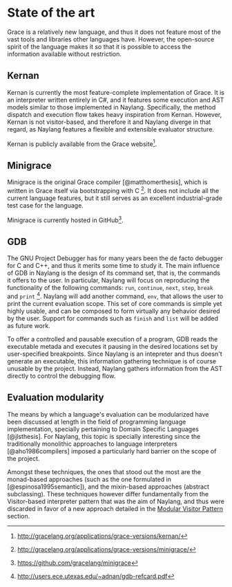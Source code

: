 
State of the art
================

Grace is a relatively new language, and thus it does not feature most of the vast tools and libraries other languages have. However, the open-source spirit of the language makes it so that it is possible to access the information available without restriction.

Kernan
------

Kernan is currently the most feature-complete implementation of Grace. It is an interpreter written entirely in C#, and it features some execution and AST models similar to those implemented in Naylang. Specifically, the method dispatch and execution flow takes heavy inspiration from Kernan. However, Kernan is not visitor-based, and therefore it and Naylang diverge in that regard, as Naylang features a flexible and extensible evaluator structure.

Kernan is publicly available from the Grace website[^kernanlink].

Minigrace
------

Minigrace is the original Grace compiler [@matthomerthesis], which is written in Grace itself via bootstrapping with C [^minigracepage]. It does not include all the current language features, but it still serves as an excellent industrial-grade test case for the language.

Minigrace is currently hosted in GitHub[^minigracerepo].

GDB
------

The GNU Project Debugger has for many years been the de facto debugger for C and C++, and thus it merits some time to study it. The main influence of GDB in Naylang is the design of its command set, that is, the commands it offers to the user. In particular, Naylang will focus on reproducing the functionality of the following commands: `run`, `continue`, `next`, `step`, `break` and `print` [^gdbcommands]. Naylang will add another command, `env`, that allows the user to print the current evaluation scope. This set of core commands is simple yet highly usable, and can be composed to form virtually any behavior desired by the user. Support for commands such as `finish` and `list` will be added as future work.

To offer a controlled and pausable execution of a program, GDB reads the executable metada and executes it pausing in the desired locations set by user-specified breakpoints. Since Naylang is an intepreter and thus doesn't generate an executable, this information gathering technique is of course unusable by the project. Instead, Naylang gathers information from the AST directly to control the debugging flow.


Evaluation modularity
-------

The means by which a language's evaluation can be modularized have been discussed at length in the field of programming language implementation, specially pertaining to Domain Specific Languages [@jlsthesis]. For Naylang, this topic is specially interesting since the traditionally monolithic approaches to language interpreters [@aho1986compilers] imposed a particularly hard barrier on the scope of the project.

Amongst these techniques, the ones that stood out the most are the monad-based approaches (such as the one formulated in [@espinosa1995semantic]), and the mixin-based approaches (abstract subclassing). These techniques however differ fundamentally from the Visitor-based interpreter pattern that was the aim of Naylang, and thus were discarded in favor of a new approach detailed in the [Modular Visitor Pattern](#modular-visitor-pattern) section.

[^kernanlink]: http://gracelang.org/applications/grace-versions/kernan/

[^minigracepage]: http://gracelang.org/applications/grace-versions/minigrace/

[^minigracerepo]: https://github.com/gracelang/minigrace

[^gdbcommands]: http://users.ece.utexas.edu/~adnan/gdb-refcard.pdf